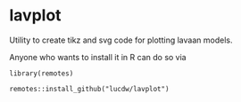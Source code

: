 # lavplot
Utility to create tikz and svg code for plotting lavaan models.

Anyone who wants to install it in R can do so via

`library(remotes)`

`remotes::install_github("lucdw/lavplot")`
